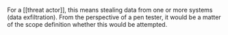 For a [[threat actor]], this means stealing data from one or more systems (data exfiltration). From the perspective of a pen tester, it would be a matter of the scope definition whether this would be attempted.